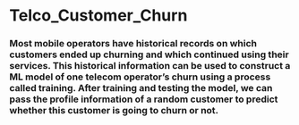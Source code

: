 # Telco_Customer_Churn
### Most mobile operators have historical records on which customers ended up churning and which continued using their services. This historical information can be used to construct a ML model of one telecom operator’s churn using a process called training. After training and testing the model, we can pass the profile information of a random customer to predict whether this customer is going to churn or not.
